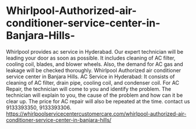 # Whirlpool-Authorized-air-conditioner-service-center-in-Banjara-Hills-
Whirlpool provides ac service in Hyderabad.  Our expert technician will be leading your door as soon as possible. It includes cleaning of AC filter, cooling coil, blades, and blower wheels. Also, the demand for AC gas and leakage will be checked thoroughly. Whirlpool Authorized air conditioner service center in Banjara Hills. AC Service in Hyderabad: It consists of cleaning of AC filter, drain pipe, cooling coil, and condenser coil. For AC Repair, the technician will come to you and identify the problem. The technician will explain to you, the cause of the problem and how can it be clear up. The price for AC repair will also be repeated at the time. contact us 9133393350, 9133393306.   https://whirlpoolservicecentercustomercare.com/whirlpool-authorized-air-conditioner-service-center-in-banjara-hills/
